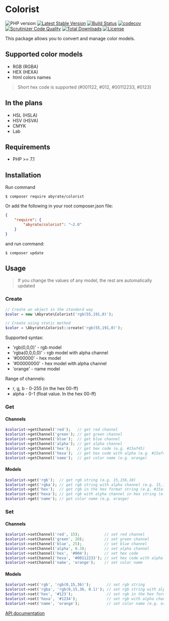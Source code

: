 # Colorist

![PHP version](https://img.shields.io/packagist/php-v/abyrate/colorist.svg)
[![Latest Stable Version](https://img.shields.io/packagist/v/abyrate/colorist.svg)](https://packagist.org/packages/abyrate/colorist)
[![Build Status](https://img.shields.io/travis/abyrate/colorist/master.svg?branch=master)](https://travis-ci.org/abyrate/colorist)
[![codecov](https://img.shields.io/codecov/c/github/abyrate/colorist/master.svg)](https://codecov.io/gh/abyrate/colorist)
[![Scrutinizer Code Quality](https://img.shields.io/scrutinizer/g/abyrate/colorist.svg?b=master)](https://scrutinizer-ci.com/g/abyrate/colorist/?branch=master)
[![Total Downloads](https://img.shields.io/packagist/dt/abyrate/colorist.svg)](https://packagist.org/packages/abyrate/colorist)
[![License](https://img.shields.io/github/license/abyrate/colorist.svg)](https://packagist.org/packages/abyrate/colorist)

This package allows you to convert and manage color models.

## Supported color models
- RGB (RGBA)
- HEX (HEXA)
- html colors names

> Short hex code is supported (#001122, #012, #00112233, #0123)

## In the plans
- HSL (HSLA)
- HSV (HSVA)
- CMYK
- Lab

## Requirements
- PHP >= 7.1

## Installation
Run command
```
$ composer require abyrate/colorist
```

Or add the following in your root composer.json file:
```json
{
	"require": {
		"abyrate/colorist": "~2.0"
	}
}
```
and run command:
```
$ composer update
```

## Usage

> If you change the values of any model, the rest are automatically updated

### Create

```php
// Create an object in the standard way
$color = new \Abyrate\Colorist('rgb(55,191,0)');

// Create using static method
$color = \Abyrate\Colorist::create('rgb(55,191,0)');
```

Supported syntax:
- 'rgb(0,0,0)' - rgb model
- 'rgba(0,0,0,0)' - rgb model with alpha channel
- '#000000' - hex model
- '#00000000' - hex model with alpha channel
- 'orange' - name model

Range of channels:
- r, g, b - 0-255 (in the hex 00-ff)
- alpha - 0-1 (float value. In the hex 00-ff)

### Get

#### Channels
```php
$colorist->getChannel('red');   // get red channel
$colorist->getChannel('green'); // get green channel
$colorist->getChannel('blue');  // get blue channel
$colorist->getChannel('alpha'); // get alpha channel
$colorist->getChannel('hex');   // get hex code (e.g. #15af45)
$colorist->getChannel('hexa');  // get hex code with alpha (e.g. #15af4505)
$colorist->getChannel('name');  // get color name (e.g. orange)
```

#### Models
```php
$colorist->get('rgb');  // get rgb string (e.g. 15,156,10)
$colorist->get('rgba'); // get rgb string with alpha channel (e.g. 15,156,10,0.3)
$colorist->get('hex');  // get rgb in the hex format string (e.g. #15af45)
$colorist->get('hexa'); // get rgb with alpha channel in hex string (e.g. #15af4505)
$colorist->get('name'); // get color name (e.g. orange)
```

### Set

#### Channels
```php
$colorist->setChannel('red', 15);           // set red channel
$colorist->setChannel('green', 20);         // set green channel
$colorist->setChannel('blue', 25);          // set blue channel
$colorist->setChannel('alpha', 0.3);        // set alpha channel
$colorist->setChannel('hex', '#004');       // set hex code
$colorist->setChannel('hexa', '#00112233'); // set hex code with alpha
$colorist->setChannel('name', 'orange');    // set color name
```

#### Models
```php
$colorist->set('rgb', 'rgb(0,15,36)');       // set rgb string
$colorist->set('rgba', 'rgb(0,15,36, 0.1)'); // set rgb string with alpha channel
$colorist->set('hex', '#123');               // set rgb in the hex format string
$colorist->set('hexa', '#1234');             // set rgb with alpha channel in hex string
$colorist->set('name', 'orange');            // set color name (e.g. orange)
```

[API documentation](https://abyrate.github.io/colorist/)